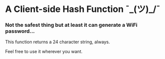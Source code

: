 # A Client-side Hash Function ¯\_(ツ)_/¯

### Not the safest thing but at least it can generate a WiFi password...

This function returns a 24 character string, always.

Feel free to use it wherever you want.
